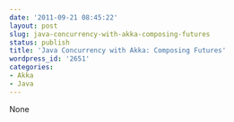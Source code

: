 ```yaml
---
date: '2011-09-21 08:45:22'
layout: post
slug: java-concurrency-with-akka-composing-futures
status: publish
title: 'Java Concurrency with Akka: Composing Futures'
wordpress_id: '2651'
categories:
- Akka
- Java
---
```


None
